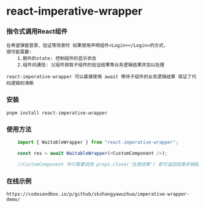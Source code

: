 # react-imperative-wrapper

### 指令式调用React组件
    在希望弹窗登录、验证等场景时 如果使用声明组件<Login></Login>的方式，
    很可能需要:
        1.额外的state: 控制组件的显示状态 
        2.组件间通信: 父组件获取子组件的验证结果等业务逻辑结果并加以处理

    react-imperative-wrapper 可以直接使用 await 等待子组件的业务逻辑结果 保证了代码逻辑的清晰

### 安装
    pnpm install react-imperative-wrapper
### 使用方法
```typescript
    import { WaitableWrapper } from "react-imperative-wrapper";

    const res = await WaitableWrapper(<CustomComponent />);

    //CustomComponent 中只需要调用 props.close('任意结果') 即可返回结果并销毁

```
### 在线示例
    https://codesandbox.io/p/github/skzhangyawuzhua/imperative-wrapper-demo/